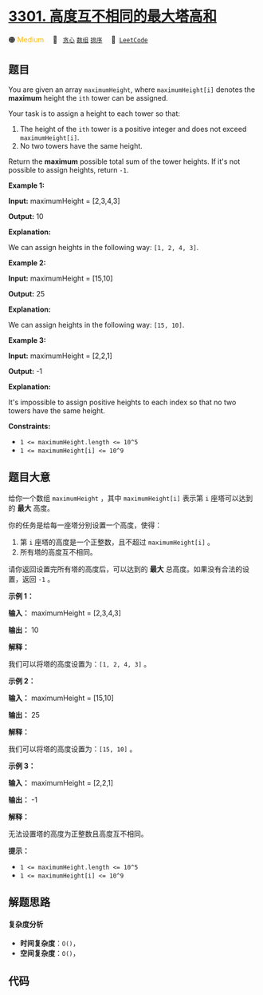 # [3301. 高度互不相同的最大塔高和](https://leetcode.com/problems/maximize-the-total-height-of-unique-towers)

🟠 <font color=#ffb800>Medium</font>&emsp; 🔖&ensp; [`贪心`](/tag/greedy.md) [`数组`](/tag/array.md) [`排序`](/tag/sorting.md)&emsp; 🔗&ensp;[`LeetCode`](https://leetcode.com/problems/maximize-the-total-height-of-unique-towers)

## 题目

You are given an array `maximumHeight`, where `maximumHeight[i]` denotes the
**maximum** height the `ith` tower can be assigned.

Your task is to assign a height to each tower so that:

  1. The height of the `ith` tower is a positive integer and does not exceed `maximumHeight[i]`.
  2. No two towers have the same height.

Return the **maximum** possible total sum of the tower heights. If it's not
possible to assign heights, return `-1`.



**Example 1:**

**Input:** maximumHeight = [2,3,4,3]

**Output:** 10

**Explanation:**

We can assign heights in the following way: `[1, 2, 4, 3]`.

**Example 2:**

**Input:** maximumHeight = [15,10]

**Output:** 25

**Explanation:**

We can assign heights in the following way: `[15, 10]`.

**Example 3:**

**Input:** maximumHeight = [2,2,1]

**Output:** -1

**Explanation:**

It's impossible to assign positive heights to each index so that no two towers
have the same height.



**Constraints:**

  * `1 <= maximumHeight.length <= 10^5`
  * `1 <= maximumHeight[i] <= 10^9`


## 题目大意

给你一个数组 `maximumHeight` ，其中 `maximumHeight[i]` 表示第 `i` 座塔可以达到的 **最大**  高度。

你的任务是给每一座塔分别设置一个高度，使得：

  1. 第 `i` 座塔的高度是一个正整数，且不超过 `maximumHeight[i]` 。
  2. 所有塔的高度互不相同。

请你返回设置完所有塔的高度后，可以达到的 **最大**  总高度。如果没有合法的设置，返回 `-1` 。



**示例 1：**

**输入：** maximumHeight = [2,3,4,3]

**输出：** 10

**解释：**

我们可以将塔的高度设置为：`[1, 2, 4, 3]` 。

**示例 2：**

**输入：** maximumHeight = [15,10]

**输出：** 25

**解释：**

我们可以将塔的高度设置为：`[15, 10]` 。

**示例 3：**

**输入：** maximumHeight = [2,2,1]

**输出：** -1

**解释：**

无法设置塔的高度为正整数且高度互不相同。



**提示：**

  * `1 <= maximumHeight.length <= 10^5`
  * `1 <= maximumHeight[i] <= 10^9`


## 解题思路

#### 复杂度分析

- **时间复杂度**：`O()`，
- **空间复杂度**：`O()`，

## 代码

```javascript

```